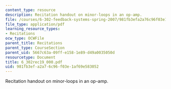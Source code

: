 ```yaml
---
content_type: resource
description: Recitation handout on minor-loops in an op-amp.
file: /courses/6-302-feedback-systems-spring-2007/981fb3efa2a76c96f03e1af69e583052_6_302rec19_000.pdf
file_type: application/pdf
learning_resource_types:
- Recitations
ocw_type: OCWFile
parent_title: Recitations
parent_type: CourseSection
parent_uid: 5667c63a-09ff-e158-1e89-d49a0035050d
resourcetype: Document
title: 6_302rec19_000.pdf
uid: 981fb3ef-a2a7-6c96-f03e-1af69e583052
---
```

Recitation handout on minor-loops in an op-amp.


